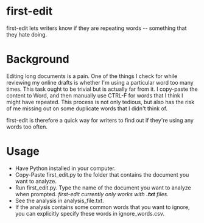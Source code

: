 # first-edit
first-edit lets writers know if they are repeating words -- something that they hate doing.

# Background
Editing long documents is a pain. One of the things I check for while reviewing my online drafts is whether I'm using a particular word too many times. This task ought to be trivial but is actually far from it. I copy-paste the content to Word, and then manually use CTRL-F for words that I think I might have repeated. This process is not only tedious, but also has the risk of me missing out on some duplicate words that I didn't think of.

first-edit is therefore a quick way for writers to find out if they're using any words too often.

# Usage
- Have Python installed in your computer.
- Copy-Paste first_edit.py to the folder that contains the document you want to analyze.
- Run first_edit.py. Type the name of the document you want to analyze when prompted. <i>first-edit currently only works with <b>.txt</b> files.</i>
- See the analysis in analysis_file.txt.
- If the analysis contains some common words that you want to ignore, you can explicitly specify these words in ignore_words.csv.
